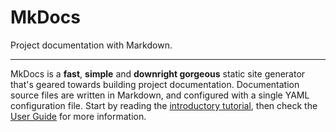 MkDocs
======

Project documentation with&nbsp;Markdown.

---

MkDocs is a __fast__, __simple__ and __downright gorgeous__ static site
generator that's geared towards building project documentation. Documentation
source files are written in Markdown, and configured with a single YAML
configuration file. Start by reading the [introductory tutorial], then check the
[User Guide] for more information.

[introductory tutorial]: getting-started.md
[User Guide]: user-guide/README.md
